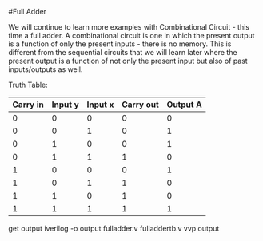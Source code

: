 #Full Adder

We will continue to learn more examples with Combinational Circuit - this time a full adder. A combinational circuit is one in which the present output is a function of only the present inputs - there is no memory. This is different from the sequential circuits that we will learn later where the present output is a function of not only the present input but also of past inputs/outputs as well.


Truth Table: 

 |Carry in|Input y|Input x|Carry out|Output A|  
 |--------|-------|-------|---------|--------|
 |   0    |  0		|  0	  |   0	   |   0    |
 |   0	 |  0	   |  1	  |   0	   |   1    |
 |   0	 |  1	   |  0	  |   0	   |   1    |
 |   0	 |  1	   |  1	  |   1	   |   0    |
 |   1	 |  0	   |  0	  |   0	   |   1    |
 |   1	 |  0    |	1	  |   1	   |   0    |
 |   1	 |  1	   |  0	  |   1	   |   0    |
 |   1	 |  1	   |  1	  |   1	   |   1    |


get output
iverilog -o output fulladder.v fulladdertb.v
vvp output


